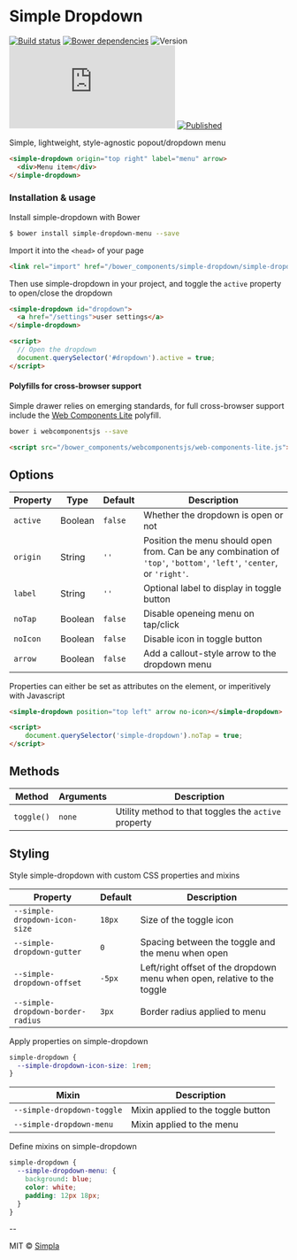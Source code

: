# Simple Dropdown
[![Build status][travis-badge]][travis-url] [![Bower dependencies][bowerdeps-badge]][bowerdeps-url] ![Version][bower-badge] ![Size][size-badge] [![Published][webcomponents-badge]][webcomponents-url]

Simple, lightweight, style-agnostic popout/dropdown menu

<!---
```
<custom-element-demo>
  <template>
    <script src="../webcomponentsjs/webcomponents-lite.js"></script>
    <link rel="import" href="simple-dropdown.html">
    <style>
      body {
      min-height: 100px
      }
      simple-dropdown {
        margin-left: 20px;
        font-family: sans-serif;
        font-size: 14px;
      }
      simple-dropdown div {
        padding: 10px 16px;
        font-size: 12px
      }
    </style>
    <next-code-block></next-code-block>
  </template>
</custom-element-demo>
```
-->
```html
<simple-dropdown origin="top right" label="menu" arrow>
  <div>Menu item</div>
</simple-dropdown>
```

### Installation & usage

Install simple-dropdown with Bower

```sh
$ bower install simple-dropdown-menu --save
```

Import it into the `<head>` of your page

```html
<link rel="import" href="/bower_components/simple-dropdown/simple-dropdown.html">
```

Then use simple-dropdown in your project, and toggle the `active` property to open/close the dropdown

```html
<simple-dropdown id="dropdown">
  <a href="/settings">user settings</a>
</simple-dropdown>

<script>
  // Open the dropdown
  document.querySelector('#dropdown').active = true;
</script>
```

#### Polyfills for cross-browser support
Simple drawer relies on emerging standards, for full cross-browser support include the [Web Components Lite][webcomponents] polyfill.

```sh
bower i webcomponentsjs --save
```

```html
<script src="/bower_components/webcomponentsjs/web-components-lite.js"></script>
```


## Options

Property    | Type    | Default               | Description                                                                                                                                                               
----------- | ------- | -----------------     | ------------                                                                                                                                                              
`active`    | Boolean | `false`               | Whether the dropdown is open or not                                                                                                                                       
`origin`    | String  | `''`                  | Position the menu should open from. Can be any combination of `'top'`, `'bottom'`, `'left'`, `'center`, or `'right'`.                                                                
`label`     | String  | `''`                  | Optional label to display in toggle button
`noTap`     | Boolean | `false`               | Disable openeing menu on tap/click                                                                                                                                        
`noIcon`    | Boolean | `false`               | Disable icon in toggle button                                                                                                                                             
`arrow`     | Boolean | `false`               | Add a callout-style arrow to the dropdown menu    

Properties can either be set as attributes on the element, or imperitively with Javascript
```html
<simple-dropdown position="top left" arrow no-icon></simple-dropdown> 

<script>
    document.querySelector('simple-dropdown').noTap = true;
</script>
```

## Methods

Method     | Arguments | Description                                          
---------- | --------- | ------------                                         
`toggle()` | `none`    | Utility method to that toggles the `active` property

## Styling
Style simple-dropdown with custom CSS properties and mixins

Property                          | Default   | Description                            
--------------------------------- | --------- | ------------                           
`--simple-dropdown-icon-size`     | `18px`    | Size of the toggle icon           
`--simple-dropdown-gutter`        | `0`       | Spacing between the toggle and the menu when open
`--simple-dropdown-offset`        | `-5px`    | Left/right offset of the dropdown menu when open, relative to the toggle
`--simple-dropdown-border-radius` | `3px`     | Border radius applied to menu


Apply properties on simple-dropdown

```css
simple-dropdown {
  --simple-dropdown-icon-size: 1rem;
}
```


Mixin                      |  Description                            
---------------------------| ------------                           
`--simple-dropdown-toggle` | Mixin applied to the toggle button
`--simple-dropdown-menu`   | Mixin applied to the menu

Define mixins on simple-dropdown

```css
simple-dropdown {
  --simple-dropdown-menu: {
    background: blue;
    color: white;
    padding: 12px 18px;
  }
}
```

--

MIT © [Simpla](friends@simpla.io)

[webcomponents]: https://github.com/webcomponents/webcomponentsjs

[bower-badge]: https://img.shields.io/bower/v/simple-dropdown-menu.svg
[travis-badge]: https://img.shields.io/travis/SimpleElements/simple-dropdown.svg
[travis-url]: https://travis-ci.org/SimpleElements/simple-dropdown
[bowerdeps-badge]: https://img.shields.io/gemnasium/SimpleElements/simple-dropdown.svg
[bowerdeps-url]: https://gemnasium.com/bower/simple-dropdown-menu
[size-badge]: https://badges.herokuapp.com/size/github/SimpleElements/simple-dropdown/master/simple-dropdown.html?gzip=true&color=blue
[webcomponents-badge]: https://img.shields.io/badge/webcomponents.org-published-blue.svg
[webcomponents-url]: https://www.webcomponents.org/element/SimpleElements/simple-dropdown
